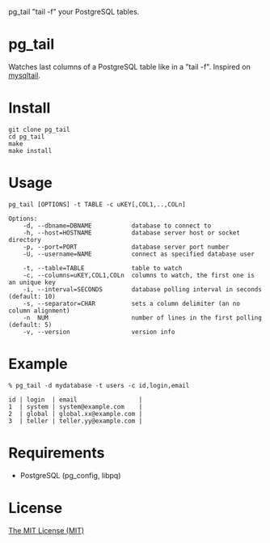 pg_tail  "tail -f" your PostgreSQL tables.

# pg_tail  

Watches last columns of a PostgreSQL table like in a "tail -f".
Inspired on [mysqltail](http://www.vanheusden.com/mysqltail/).

# Install
    git clone pg_tail
    cd pg_tail
    make
    make install

# Usage

    pg_tail [OPTIONS] -t TABLE -c uKEY[,COL1,..,COLn]

    Options:
        -d, --dbname=DBNAME           database to connect to
        -h, --host=HOSTNAME           database server host or socket directory
        -p, --port=PORT               database server port number
        -U, --username=NAME           connect as specified database user

        -t, --table=TABLE             table to watch
        -c, --columns=uKEY,COL1,COLn  columns to watch, the first one is an unique key
        -i, --interval=SECONDS        database polling interval in seconds (default: 10)
        -s, --separator=CHAR          sets a column delimiter (an no column alignment)
        -n  NUM                       number of lines in the first polling (default: 5)
        -v, --version                 version info

# Example
    % pg_tail -d mydatabase -t users -c id,login,email
    
    id | login  | email                 |
    1  | system | system@example.com    |
    2  | global | global.xx@example.com |
    3  | teller | teller.yy@example.com |


# Requirements
* PostgreSQL (pg_config, libpq)

# License
[The MIT License (MIT)](http://www.opensource.org/licenses/MIT)

